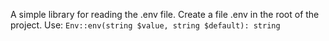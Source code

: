 A simple library for reading the .env file. Create a file .env in the root of the project. 
Use: `Env::env(string $value, string $default): string`
